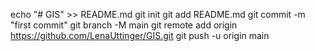 echo "# GIS" >> README.md
git init
git add README.md
git commit -m "first commit"
git branch -M main
git remote add origin https://github.com/LenaUttinger/GIS.git
git push -u origin main